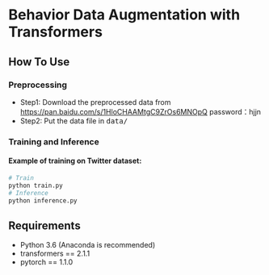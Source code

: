 # Behavior Data Augmentation with Transformers

## How To Use

### Preprocessing
- Step1: Download the preprocessed data from https://pan.baidu.com/s/1HloCHAAMtgC9ZrOs6MNOpQ password：hjjn
- Step2: Put the data file in <tt> data/</tt>

### Training and Inference
#### Example of training on Twitter dataset:
```python
# Train
python train.py
# Inference
python inference.py
```
## Requirements
- Python 3.6 (Anaconda is recommended)
- transformers == 2.1.1
- pytorch == 1.1.0
